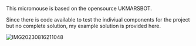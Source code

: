 This micromouse is based on the opensource UKMARSBOT.

Since there is code available to test the indiviual components for the project but no complete solution, my example solution is provided here. 

![IMG20230816211048](https://github.com/user-attachments/assets/7ec54087-7e10-4949-9f31-467c4387dd42)



